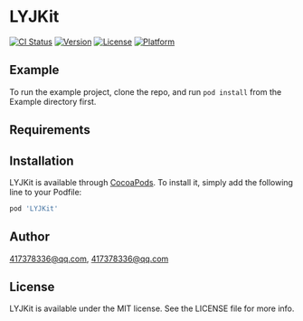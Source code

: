 # LYJKit

[![CI Status](https://img.shields.io/travis/417378336@qq.com/LYJKit.svg?style=flat)](https://travis-ci.org/417378336@qq.com/LYJKit)
[![Version](https://img.shields.io/cocoapods/v/LYJKit.svg?style=flat)](https://cocoapods.org/pods/LYJKit)
[![License](https://img.shields.io/cocoapods/l/LYJKit.svg?style=flat)](https://cocoapods.org/pods/LYJKit)
[![Platform](https://img.shields.io/cocoapods/p/LYJKit.svg?style=flat)](https://cocoapods.org/pods/LYJKit)

## Example

To run the example project, clone the repo, and run `pod install` from the Example directory first.

## Requirements

## Installation

LYJKit is available through [CocoaPods](https://cocoapods.org). To install
it, simply add the following line to your Podfile:

```ruby
pod 'LYJKit'
```

## Author

417378336@qq.com, 417378336@qq.com

## License

LYJKit is available under the MIT license. See the LICENSE file for more info.

